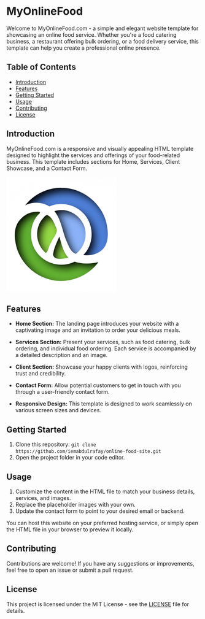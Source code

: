 # MyOnlineFood

Welcome to MyOnlineFood.com - a simple and elegant website template for showcasing an online food service. Whether you're a food catering business, a restaurant offering bulk ordering, or a food delivery service, this template can help you create a professional online presence.

## Table of Contents

- [Introduction](#introduction)
- [Features](#features)
- [Getting Started](#getting-started)
- [Usage](#usage)
- [Contributing](#contributing)
- [License](#license)

## Introduction

MyOnlineFood.com is a responsive and visually appealing HTML template designed to highlight the services and offerings of your food-related business. This template includes sections for Home, Services, Client Showcase, and a Contact Form.

![MyOnlineFood.com](logo.jpg)

## Features

- **Home Section:** The landing page introduces your website with a captivating image and an invitation to order your delicious meals.

- **Services Section:** Present your services, such as food catering, bulk ordering, and individual food ordering. Each service is accompanied by a detailed description and an image.

- **Client Section:** Showcase your happy clients with logos, reinforcing trust and credibility.

- **Contact Form:** Allow potential customers to get in touch with you through a user-friendly contact form.

- **Responsive Design:** This template is designed to work seamlessly on various screen sizes and devices.

## Getting Started

1. Clone this repository: `git clone https://github.com/iemabdulrafay/online-food-site.git`
2. Open the project folder in your code editor.

## Usage

1. Customize the content in the HTML file to match your business details, services, and images.
2. Replace the placeholder images with your own.
3. Update the contact form to point to your desired email or backend.

You can host this website on your preferred hosting service, or simply open the HTML file in your browser to preview it locally.

## Contributing

Contributions are welcome! If you have any suggestions or improvements, feel free to open an issue or submit a pull request.

## License

This project is licensed under the MIT License - see the [LICENSE](LICENSE) file for details.
